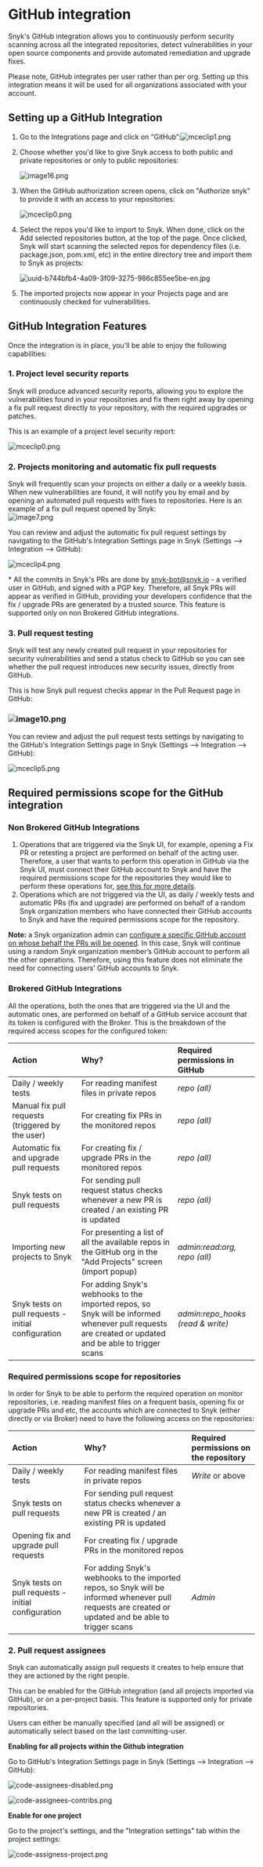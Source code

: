 # GitHub integration

Snyk's GitHub integration allows you to continuously perform security scanning across all the integrated repositories, detect vulnerabilities in your open source components and provide automated remediation and upgrade fixes.

Please note, GitHub integrates per user rather than per org. Setting up this integration means it will be used for all organizations associated with your account.

## Setting up a GitHub Integration

1. Go to the Integrations page and click on “GitHub”:![mceclip1.png](https://support.snyk.io/hc/article_attachments/360014278577/mceclip1.png)
2. Choose whether you'd like to give Snyk access to both public and private repositories or only to public repositories:

   ![image16.png](https://support.snyk.io/hc/article_attachments/360007145398/uuid-30383c92-fc68-c8cc-0ffe-b731c92b9967-en.png)

3. When the GitHub authorization screen opens, click on "Authorize snyk" to provide it with an access to your repositories:

   ![mceclip0.png](https://support.snyk.io/hc/article_attachments/360010373318/mceclip0.png)

4. Select the repos you'd like to import to Snyk. When done, click on the Add selected repositories button, at the top of the page. Once clicked, Snyk will start scanning the selected repos for dependency files \(i.e. package.json, pom.xml, etc\) in the entire directory tree and import them to Snyk as projects:

   ![uuid-b744bfb4-4a09-3f09-3275-986c855ee5be-en.jpg](https://support.snyk.io/hc/article_attachments/360006981878/uuid-b744bfb4-4a09-3f09-3275-986c855ee5be-en.jpg)

5. The imported projects now appear in your Projects page and are continuously checked for vulnerabilities.

## GitHub Integration Features

Once the integration is in place, you'll be able to enjoy the following capabilities:

### **1. Project level security reports**

Snyk will produce advanced security reports, allowing you to explore the vulnerabilities found in your repositories and fix them right away by opening a fix pull request directly to your repository, with the required upgrades or patches.

This is an example of a project level security report:

![mceclip0.png](https://support.snyk.io/hc/article_attachments/360010296317/mceclip0.png)

### **2. Projects monitoring and automatic fix pull requests**

Snyk will frequently scan your projects on either a daily or a weekly basis. When new vulnerabilities are found, it will notify you by email and by opening an automated pull requests with fixes to repositories. Here is an example of a fix pull request opened by Snyk:  
![image7.png](https://support.snyk.io/hc/article_attachments/360007063677/uuid-6cfdaf0b-c349-468d-fe65-4f80bad110ea-en.png)

You can review and adjust the automatic fix pull request settings by navigating to the GitHub's Integration Settings page in Snyk \(Settings --&gt; Integration --&gt; GitHub\):

![mceclip4.png](https://support.snyk.io/hc/article_attachments/360010296397/mceclip4.png)

\* All the commits in Snyk's PRs are done by [snyk-bot@snyk.io](mailto:snyk-bot@snyk.io) - a verified user in GitHub, and signed with a PGP key. Therefore, all Snyk PRs will appear as verified in GitHub, providing your developers confidence that the fix / upgrade PRs are generated by a trusted source. This feature is supported only on non Brokered GitHub integrations.

### **3. Pull request testing**

Snyk will test any newly created pull request in your repositories for security vulnerabilities and send a status check to GitHub so you can see whether the pull request introduces new security issues, directly from GitHub.

This is how Snyk pull request checks appear in the Pull Request page in GitHub:

### ![image10.png](https://support.snyk.io/hc/article_attachments/360007145318/uuid-87113833-be79-dbe2-8860-a3f224d654c4-en.png)

You can review and adjust the pull request tests settings by navigating to the GitHub's Integration Settings page in Snyk \(Settings --&gt; Integration --&gt; GitHub\):

![mceclip5.png](https://support.snyk.io/hc/article_attachments/360010297637/mceclip5.png)

## Required permissions scope for the GitHub integration

### Non Brokered GitHub Integrations

1. Operations that are triggered via the Snyk UI, for example, opening a Fix PR or retesting a project are performed on behalf of the acting user. Therefore, a user that wants to perform this operation in GitHub via the Snyk UI, must connect their GitHub account to Snyk and have the required permissions scope for the repositories they would like to perform these operations for, [see this for more details](github-integration.md).
2. Operations which are not triggered via the UI, as daily / weekly tests and automatic PRs \(fix and upgrade\) are performed on behalf of a random Snyk organization members who have connected their GitHub accounts to Snyk and have the required permissions scope for the repository.

**Note:** a Snyk organization admin can [configure a specific GitHub account on whose behalf the PRs will be opened](https://support.snyk.io/hc/en-us/articles/360010843797). In this case, Snyk will continue using a random Snyk organization member’s GitHub account to perform all the other operations. Therefore, using this feature does not eliminate the need for connecting users’ GitHub accounts to Snyk.

### Brokered GitHub Integrations

All the operations, both the ones that are triggered via the UI and the automatic ones, are performed on behalf of a GitHub service account that its token is configured with the Broker. This is the breakdown of the required access scopes for the configured token:

| **Action** | **Why?** | **Required permissions in GitHub** |
| :--- | :--- | :--- |
| Daily / weekly tests | For reading manifest files in private repos | _repo \(all\)_ |
| Manual fix pull requests \(triggered by the user\) | For creating fix PRs in the monitored repos | _repo \(all\)_ |
| Automatic fix and upgrade pull requests | For creating fix / upgrade PRs in the monitored repos | _repo \(all\)_ |
| Snyk tests on pull requests | For sending pull request status checks whenever a new PR is created / an existing PR is updated | _repo \(all\)_ |
| Importing new projects to Snyk | For presenting a list of all the available repos in the GitHub org in the "Add Projects" screen \(import popup\) | _admin:read:org, repo \(all\)_ |
| Snyk tests on pull requests - initial configuration | For adding Snyk's webhooks to the imported repos, so Snyk will be informed whenever pull requests are created or updated and be able to trigger scans | _admin:repo\_hooks \(read & write\)_ |

### Required permissions scope for repositories <a id="h_01EEFVJ14P8B3DEPEFFVYVDWZJ"></a>

In order for Snyk to be able to perform the required operation on monitor repositories, i.e. reading manifest files on a frequent basis, opening fix or upgrade PRs and etc, the accounts which are connected to Snyk \(either directly or via Broker\) need to have the following access on the repositories:

| **Action** | **Why?** | **Required permissions on the repository** |
| :--- | :--- | :--- |
| Daily / weekly tests | For reading manifest files in private repos | _Write_ or above |
| Snyk tests on pull requests | For sending pull request status checks whenever a new PR is created / an existing PR is updated |  |
| Opening fix and upgrade pull requests | For creating fix / upgrade PRs in the monitored repos |  |
| Snyk tests on pull requests - initial configuration | For adding Snyk's webhooks to the imported repos, so Snyk will be informed whenever pull requests are created or updated and be able to trigger scans | _Admin_ |

### **2. Pull request assignees** <a id="pr-assignment"></a>

Snyk can automatically assign pull requests it creates to help ensure that they are actioned by the right people.

This can be enabled for the GitHub integration \(and all projects imported via GitHub\), or on a per-project basis. This feature is supported only for private repositories.

Users can either be manually specified \(and all will be assigned\) or automatically select based on the last committing-user.

**Enabling for all projects within the Github integration**

Go to GitHub's Integration Settings page in Snyk \(Settings --&gt; Integration --&gt; GitHub\):

![code-assignees-disabled.png](https://support.snyk.io/hc/article_attachments/4404139934993/code-assignees-disabled.png)

![code-assignees-contribs.png](https://support.snyk.io/hc/article_attachments/4404139915281/code-assignees-contribs.png)

**Enable for one project**

Go to the project's settings, and the "Integration settings" tab within the project settings:

![code-assigness-project.png](https://support.snyk.io/hc/article_attachments/4404139955089/code-assigness-project.png)

